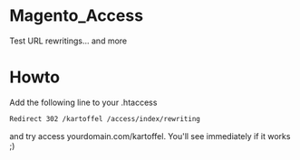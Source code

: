 # Magento_Access
Test URL rewritings... and more

# Howto
Add the following line to your .htaccess
```xml
Redirect 302 /kartoffel /access/index/rewriting
```
and try access yourdomain.com/kartoffel. You'll see immediately if it works ;)
